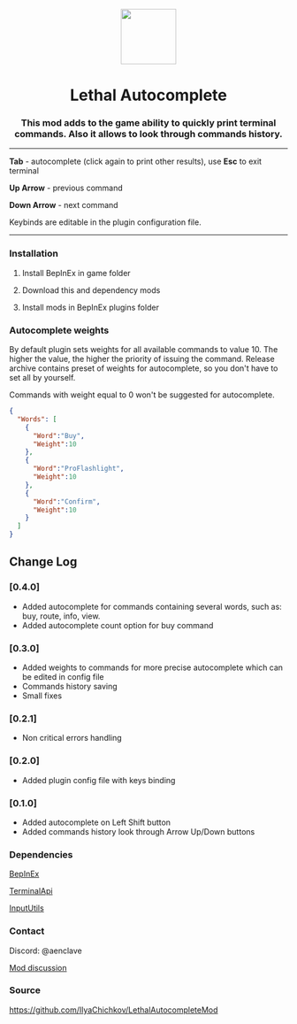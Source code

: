 ﻿<p align="center">
    <img height="100" src="../media/images/icon.png" />
</p>

<div align="center">
    <h1>Lethal Autocomplete</h1>
    <h3>This mod adds to the game ability to quickly print terminal commands. Also it allows to look through commands history.</h3>
</div>

---

**Tab** - autocomplete (click again to print other results), use **Esc** to exit terminal

**Up Arrow** - previous command

**Down Arrow** - next command

Keybinds are editable in the plugin configuration file.

---

### Installation

1) Install BepInEx in game folder

2) Download this and dependency mods

3) Install mods in BepInEx plugins folder

### Autocomplete weights

By default plugin sets weights for all available commands to value 10. The higher the value, the higher the priority of
issuing the command. Release archive contains preset of weights for autocomplete, so you don't have to set all by yourself.

Commands with weight equal to 0 won't be suggested for autocomplete.

```json
{
  "Words": [
    {
      "Word":"Buy",
      "Weight":10
    },
    {
      "Word":"ProFlashlight",
      "Weight":10
    },
    {
      "Word":"Confirm",
      "Weight":10
    }
  ]
}
```

## Change Log

### [0.4.0]

- Added autocomplete for commands containing several words, such as: buy, route, info, view.
- Added autocomplete count option for buy command

### [0.3.0]

- Added weights to commands for more precise autocomplete which can be edited in config file
- Commands history saving
- Small fixes

### [0.2.1]

- Non critical errors handling

### [0.2.0]

- Added plugin config file with keys binding

### [0.1.0]

- Added autocomplete on Left Shift button
- Added commands history look through Arrow Up/Down buttons

### Dependencies

[BepInEx](https://thunderstore.io/c/lethal-company/p/BepInEx/BepInExPack/)

[TerminalApi](https://thunderstore.io/c/lethal-company/p/NotAtomicBomb/TerminalApi/)

[InputUtils](https://thunderstore.io/c/lethal-company/p/Rune580/LethalCompany_InputUtils/)

### Contact

Discord: @aenclave

[Mod discussion](https://discord.com/channels/1169792572382773318/1190188482581246062)

### Source

https://github.com/IlyaChichkov/LethalAutocompleteMod
